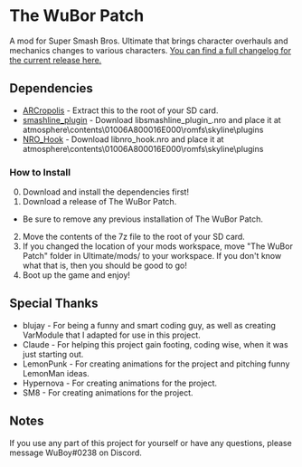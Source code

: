 # The WuBor Patch

A mod for Super Smash Bros. Ultimate that brings character overhauls and mechanics changes to various characters. [You can find a full changelog for the current release here.](https://docs.google.com/document/d/1eKLumdDkrkMI-3wXVRtYC6ulQCSq7tOahBHqxgllfdQ/edit?usp=sharing)

## Dependencies

* [ARCropolis](https://github.com/Raytwo/ARCropolis/releases/latest) - Extract this to the root of your SD card.
* [smashline_plugin](https://github.com/HDR-Development/smashline/releases/latest) - Download libsmashline_plugin_.nro and place it at atmosphere\contents\01006A800016E000\romfs\skyline\plugins
* [NRO_Hook](https://github.com/ultimate-research/nro-hook-plugin/releases/latest) - Download libnro_hook.nro and place it at atmosphere\contents\01006A800016E000\romfs\skyline\plugins

### How to Install

0. Download and install the dependencies first!
1. Download a release of The WuBor Patch.
- Be sure to remove any previous installation of The WuBor Patch.
2. Move the contents of the 7z file to the root of your SD card.
3. If you changed the location of your mods workspace, move "The WuBor Patch" folder in Ultimate/mods/ to your workspace. If you don't know what that is, then you should be good to go!
4. Boot up the game and enjoy!

## Special Thanks

* blujay - For being a funny and smart coding guy, as well as creating VarModule that I adapted for use in this project.
* Claude - For helping this project gain footing, coding wise, when it was just starting out.
* LemonPunk - For creating animations for the project and pitching funny LemonMan ideas.
* Hypernova - For creating animations for the project.
* SM8 - For creating animations for the project.

## Notes

If you use any part of this project for yourself or have any questions, please message WuBoy#0238 on Discord.

